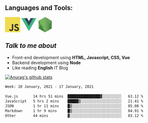 ## **Languages and Tools:**      
<code><img height="50" src="https://raw.githubusercontent.com/github/explore/80688e429a7d4ef2fca1e82350fe8e3517d3494d/topics/javascript/javascript.png"></code>
<code><img height="50"  src="https://raw.githubusercontent.com/github/explore/80688e429a7d4ef2fca1e82350fe8e3517d3494d/topics/vue/vue.png"></code>
<code><img height="50"  src="https://raw.githubusercontent.com/github/explore/80688e429a7d4ef2fca1e82350fe8e3517d3494d/topics/nodejs/nodejs.png"></code>

## *Talk to me about*
- Front-end development using **HTML, Javascript, CSS, Vue**
- Backend development using **Node**
- Like reading **English** IT Blog    

[![Anurag's github stats](https://github-readme-stats.vercel.app/api?username=qdi5)](https://github.com/anuraghazra/github-readme-stats)    

<!--START_SECTION:waka-->
```text
Week: 10 January, 2021 - 17 January, 2021

Vue.js       14 hrs 51 mins  ███████████████▓░░░░░░░░░   63.12 % 
JavaScript   5 hrs 2 mins    █████▒░░░░░░░░░░░░░░░░░░░   21.41 % 
JSON         1 hr 11 mins    █▒░░░░░░░░░░░░░░░░░░░░░░░   05.08 % 
Markdown     1 hr 9 mins     █▒░░░░░░░░░░░░░░░░░░░░░░░   04.91 % 
Other        44 mins         ▓░░░░░░░░░░░░░░░░░░░░░░░░   03.12 % 
```
<!--END_SECTION:waka-->
